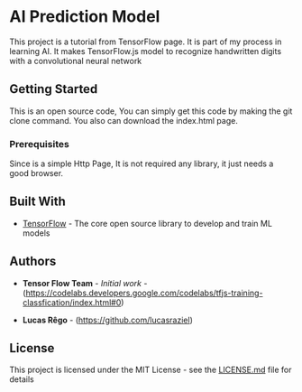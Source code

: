 # AI Prediction Model

This project is a tutorial from TensorFlow page. It is part of my process in learning AI. It makes TensorFlow.js model to recognize handwritten digits with a convolutional neural network

## Getting Started

This is an open source code, You can simply get this code by making the git clone command. You also can download the index.html page.

### Prerequisites

Since is a simple Http Page, It is not required any library, it just needs a good browser.

## Built With

- [TensorFlow](https://www.tensorflow.org) - The core open source library to develop and train ML models

## Authors

- **Tensor Flow Team** - _Initial work_ - (https://codelabs.developers.google.com/codelabs/tfjs-training-classfication/index.html#0)

- **Lucas Rêgo** - (https://github.com/lucasraziel)

## License

This project is licensed under the MIT License - see the [LICENSE.md](LICENSE.md) file for details

